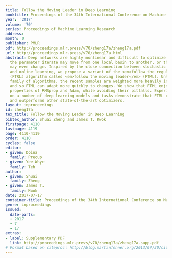 ```yaml
---
title: Follow the Moving Leader in Deep Learning
booktitle: Proceedings of the 34th International Conference on Machine Learning
year: '2017'
volume: '70'
series: Proceedings of Machine Learning Research
address: 
month: 0
publisher: PMLR
pdf: http://proceedings.mlr.press/v70/zheng17a/zheng17a.pdf
url: http://proceedings.mlr.press/v70/zheng17a.html
abstract: Deep networks are highly nonlinear and difficult to optimize. During training,
  the parameter iterate may move from one local basin to another, or the data distribution
  may even change. Inspired by the close connection between stochastic optimization
  and online learning, we propose a variant of the <em>follow the regularized leader</em>
  (FTRL) algorithm called <em>follow the moving leader</em> (FTML). Unlike the FTRL
  family of algorithms, the recent samples are weighted more heavily in each iteration
  and so FTML can adapt more quickly to changes. We show that FTML enjoys the nice
  properties of RMSprop and Adam, while avoiding their pitfalls. Experimental results
  on a number of deep learning models and tasks demonstrate that FTML converges quickly,
  and outperforms other state-of-the-art optimizers.
layout: inproceedings
id: zheng17a
tex_title: Follow the Moving Leader in Deep Learning
bibtex_author: Shuai Zheng and James T. Kwok
firstpage: 4110
lastpage: 4119
page: 4110-4119
order: 4110
cycles: false
editor:
- given: Doina
  family: Precup
- given: Yee Whye
  family: Teh
author:
- given: Shuai
  family: Zheng
- given: James T.
  family: Kwok
date: 2017-07-17
container-title: Proceedings of the 34th International Conference on Machine Learning
genre: inproceedings
issued:
  date-parts:
  - 2017
  - 7
  - 17
extras:
- label: Supplementary PDF
  link: http://proceedings.mlr.press/v70/zheng17a/zheng17a-supp.pdf
# Format based on citeproc: http://blog.martinfenner.org/2013/07/30/citeproc-yaml-for-bibliographies/
---
```

